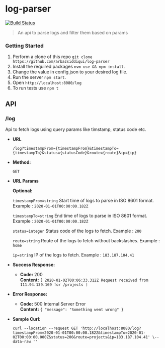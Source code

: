 # log-parser
[![Build Status](https://travis-ci.org/arbazsiddiqui/log-parser.svg?branch=master)](https://travis-ci.org/arbazsiddiqui/log-parser)

>An api to parse logs and filter them based on params

### Getting Started

1. Perform a clone of this repo `git clone https://github.com/arbazsiddiqui/log-parser`
2. Install the required packages `nvm use && npm install`.
3. Change the value in config.json to your desired log file.
4. Run the server `npm start`.
5. Open `http://localhost:8080/log`
6. To run tests use `npm t`


## API

### /log
Api to fetch logs using query params like timstamp, status code etc.

* **URL**

  `/log?timestampFrom={timestampFrom}&timestampTo={timestampTo}&status={statusCode}&route={route}&ip={ip}`

* **Method:**
  
  `GET`
  
*  **URL Params**

   **Optional:**
 
   `timestampFrom=string`
   Start time of logs to parse in ISO 8601 format. Example : `2020-01-01T00:00:00.182Z`
   
   `timestampTo=string`
   End time of logs to parse in ISO 8601 format. Example : `2020-01-01T00:00:00.182Z`
   
   `status=integer`
   Status code of the logs to fetch. Example : `200`
   
   `route=string`
   Route of the logs to fetch without backslashes. Example : `home`
   
   `ip=string`
   IP of the logs to fetch. Example : `183.187.104.41`

* **Success Response:**

  * **Code:** 200 <br />
    **Content:** `[ 2020-01-02T00:06:33.312Z Request received from 111.94.139.169 for /projects ]`
 
* **Error Response:**

  * **Code:** 500 Internal Server Error <br />
    **Content:** `{ "message": "Something went wrong" }`
    
* **Sample Curl:**
    ```
    curl --location --request GET 'http://localhost:8080/log?timestampFrom=2020-01-01T00:00:00.182Z&timestampTo=2020-01-02T00:00:00.000Z&status=200&route=projects&ip=183.187.104.41' \--data-raw ''

